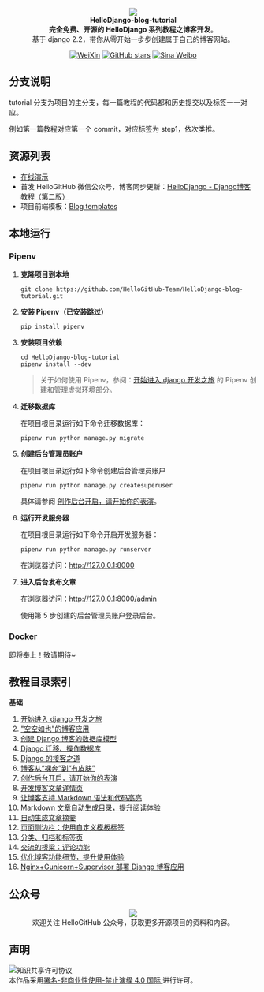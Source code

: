 

<p align="center">
  <img src="https://raw.githubusercontent.com/521xueweihan/img/master/hellogithub/logo/readme.gif"/>
  <br><strong>HelloDjango-blog-tutorial</strong><br>
  <strong>完全免费、开源的 HelloDjango 系列教程之博客开发</strong>。<br>
  基于 django 2.2，带你从零开始一步步创建属于自己的博客网站。
</p>

<p align="center">
  <a href="https://raw.githubusercontent.com/521xueweihan/img/master/hellogithub/logo/weixin.png"><img src="https://img.shields.io/badge/Talk-%E5%BE%AE%E4%BF%A1%E7%BE%A4-brightgreen.svg?style=popout-square" alt="WeiXin"></a>
  <a href="https://github.com/HelloGitHub-Team/HelloDjango-blog-tutorial/stargazers"><img src="https://img.shields.io/github/stars/HelloGitHub-Team/HelloDjango-blog-tutorial.svg?style=popout-square" alt="GitHub stars"></a>
  <a href="https://weibo.com/hellogithub"><img src="https://img.shields.io/badge/%E6%96%B0%E6%B5%AA-Weibo-red.svg?style=popout-square" alt="Sina Weibo"></a>
</p>

## 分支说明

tutorial 分支为项目的主分支，每一篇教程的代码都和历史提交以及标签一一对应。

例如第一篇教程对应第一个 commit，对应标签为 step1，依次类推。

## 资源列表

- [在线演示](https://hellodjango-blog-tutorial-demo.zmrenwu.com/)
- 首发 HelloGitHub 微信公众号，博客同步更新：[HelloDjango - Django博客教程（第二版）](https://zmrenwu.com/courses/hellodjango-blog-tutorial/)
- 项目前端模板：[Blog templates](https://github.com/zmrenwu/django-blog-tutorial-templates)

## 本地运行

### Pipenv

1. **克隆项目到本地**

   ```
   git clone https://github.com/HelloGitHub-Team/HelloDjango-blog-tutorial.git
   ```
   
2. **安装 Pipenv（已安装跳过）**

   ```
   pip install pipenv
   ```
   
3. **安装项目依赖**

   ```
   cd HelloDjango-blog-tutorial
   pipenv install --dev
   ```
   
   > 关于如何使用 Pipenv，参阅：[开始进入 django 开发之旅](http://zmrenwu.com/post/3/) 的 Pipenv 创建和管理虚拟环境部分。

4. **迁移数据库**

   在项目根目录运行如下命令迁移数据库：
   ```
   pipenv run python manage.py migrate
   ```

5. **创建后台管理员账户**

   在项目根目录运行如下命令创建后台管理员账户
   
   ```
   pipenv run python manage.py createsuperuser
   ```

   具体请参阅 [创作后台开启，请开始你的表演](https://www.zmrenwu.com/courses/hellodjango-blog-tutorial/materials/65/)。

6. **运行开发服务器**

   在项目根目录运行如下命令开启开发服务器：

   ```
   pipenv run python manage.py runserver
   ```

   在浏览器访问：http://127.0.0.1:8000

7. **进入后台发布文章**

   在浏览器访问：http://127.0.0.1:8000/admin

   使用第 5 步创建的后台管理员账户登录后台。


### Docker

即将奉上！敬请期待~

## 教程目录索引

**基础**

1. [开始进入 django 开发之旅](https://www.zmrenwu.com/courses/hellodjango-blog-tutorial/materials/59/)
2. ["空空如也"的博客应用](https://www.zmrenwu.com/courses/hellodjango-blog-tutorial/materials/60/)
3. [创建 Django 博客的数据库模型](https://www.zmrenwu.com/courses/hellodjango-blog-tutorial/materials/61/)
4. [Django 迁移、操作数据库](https://www.zmrenwu.com/courses/hellodjango-blog-tutorial/materials/62/)
5. [Django 的接客之道](https://www.zmrenwu.com/courses/hellodjango-blog-tutorial/materials/63/)
6. [博客从“裸奔”到“有皮肤”](https://www.zmrenwu.com/courseqs/hellodjango-blog-tutorial/materials/64/)
7. [创作后台开启，请开始你的表演](https://www.zmrenwu.com/courses/hellodjango-blog-tutorial/materials/65/)
8. [开发博客文章详情页](https://www.zmrenwu.com/courses/hellodjango-blog-tutorial/materials/66/)
9. [让博客支持 Markdown 语法和代码高亮](https://www.zmrenwu.com/courses/hellodjango-blog-tutorial/materials/67/)
10. [Markdown 文章自动生成目录，提升阅读体验](https://www.zmrenwu.com/courses/hellodjango-blog-tutorial/materials/68/)
11. [自动生成文章摘要](https://www.zmrenwu.com/courses/hellodjango-blog-tutorial/materials/69/)
12. [页面侧边栏：使用自定义模板标签](https://www.zmrenwu.com/courses/hellodjango-blog-tutorial/materials/70/)
13. [分类、归档和标签页](https://www.zmrenwu.com/courses/hellodjango-blog-tutorial/materials/71/)
14. [交流的桥梁：评论功能](https://www.zmrenwu.com/courses/hellodjango-blog-tutorial/materials/72/)
15. [优化博客功能细节，提升使用体验](https://www.zmrenwu.com/courses/hellodjango-blog-tutorial/materials/73/)
16. [Nginx+Gunicorn+Supervisor 部署 Django 博客应用](https://www.zmrenwu.com/courses/hellodjango-blog-tutorial/materials/74/)

## 公众号
<p align="center">
  <img src="https://raw.githubusercontent.com/521xueweihan/img/master/hellogithub/logo/weixin.png" style="max-width:70%;"><br>
欢迎关注 HelloGitHub 公众号，获取更多开源项目的资料和内容。
</p>


## 声明
<img alt="知识共享许可协议" style="border-width: 0" src="https://licensebuttons.net/l/by-nc-nd/4.0/88x31.png"></a><br>本作品采用<a rel="license" href="https://creativecommons.org/licenses/by-nc-nd/4.0/deed.zh">署名-非商业性使用-禁止演绎 4.0 国际 </a>进行许可。